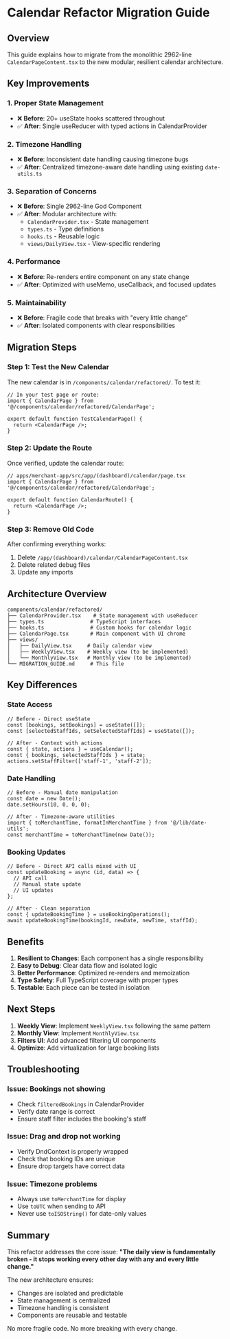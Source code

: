 # Calendar Refactor Migration Guide

## Overview
This guide explains how to migrate from the monolithic 2962-line `CalendarPageContent.tsx` to the new modular, resilient calendar architecture.

## Key Improvements

### 1. **Proper State Management**
- ❌ **Before**: 20+ useState hooks scattered throughout
- ✅ **After**: Single useReducer with typed actions in CalendarProvider

### 2. **Timezone Handling**
- ❌ **Before**: Inconsistent date handling causing timezone bugs
- ✅ **After**: Centralized timezone-aware date handling using existing `date-utils.ts`

### 3. **Separation of Concerns**
- ❌ **Before**: Single 2962-line God Component
- ✅ **After**: Modular architecture with:
  - `CalendarProvider.tsx` - State management
  - `types.ts` - Type definitions
  - `hooks.ts` - Reusable logic
  - `views/DailyView.tsx` - View-specific rendering

### 4. **Performance**
- ❌ **Before**: Re-renders entire component on any state change
- ✅ **After**: Optimized with useMemo, useCallback, and focused updates

### 5. **Maintainability**
- ❌ **Before**: Fragile code that breaks with "every little change"
- ✅ **After**: Isolated components with clear responsibilities

## Migration Steps

### Step 1: Test the New Calendar
The new calendar is in `/components/calendar/refactored/`. To test it:

```tsx
// In your test page or route:
import { CalendarPage } from '@/components/calendar/refactored/CalendarPage';

export default function TestCalendarPage() {
  return <CalendarPage />;
}
```

### Step 2: Update the Route
Once verified, update the calendar route:

```tsx
// apps/merchant-app/src/app/(dashboard)/calendar/page.tsx
import { CalendarPage } from '@/components/calendar/refactored/CalendarPage';

export default function CalendarRoute() {
  return <CalendarPage />;
}
```

### Step 3: Remove Old Code
After confirming everything works:
1. Delete `/app/(dashboard)/calendar/CalendarPageContent.tsx`
2. Delete related debug files
3. Update any imports

## Architecture Overview

```
components/calendar/refactored/
├── CalendarProvider.tsx    # State management with useReducer
├── types.ts               # TypeScript interfaces
├── hooks.ts               # Custom hooks for calendar logic
├── CalendarPage.tsx       # Main component with UI chrome
├── views/
│   ├── DailyView.tsx     # Daily calendar view
│   ├── WeeklyView.tsx    # Weekly view (to be implemented)
│   └── MonthlyView.tsx   # Monthly view (to be implemented)
└── MIGRATION_GUIDE.md     # This file
```

## Key Differences

### State Access
```tsx
// Before - Direct useState
const [bookings, setBookings] = useState([]);
const [selectedStaffIds, setSelectedStaffIds] = useState([]);

// After - Context with actions
const { state, actions } = useCalendar();
const { bookings, selectedStaffIds } = state;
actions.setStaffFilter(['staff-1', 'staff-2']);
```

### Date Handling
```tsx
// Before - Manual date manipulation
const date = new Date();
date.setHours(10, 0, 0, 0);

// After - Timezone-aware utilities
import { toMerchantTime, formatInMerchantTime } from '@/lib/date-utils';
const merchantTime = toMerchantTime(new Date());
```

### Booking Updates
```tsx
// Before - Direct API calls mixed with UI
const updateBooking = async (id, data) => {
  // API call
  // Manual state update
  // UI updates
};

// After - Clean separation
const { updateBookingTime } = useBookingOperations();
await updateBookingTime(bookingId, newDate, newTime, staffId);
```

## Benefits

1. **Resilient to Changes**: Each component has a single responsibility
2. **Easy to Debug**: Clear data flow and isolated logic
3. **Better Performance**: Optimized re-renders and memoization
4. **Type Safety**: Full TypeScript coverage with proper types
5. **Testable**: Each piece can be tested in isolation

## Next Steps

1. **Weekly View**: Implement `WeeklyView.tsx` following the same pattern
2. **Monthly View**: Implement `MonthlyView.tsx` 
3. **Filters UI**: Add advanced filtering UI components
4. **Optimize**: Add virtualization for large booking lists

## Troubleshooting

### Issue: Bookings not showing
- Check `filteredBookings` in CalendarProvider
- Verify date range is correct
- Ensure staff filter includes the booking's staff

### Issue: Drag and drop not working
- Verify DndContext is properly wrapped
- Check that booking IDs are unique
- Ensure drop targets have correct data

### Issue: Timezone problems
- Always use `toMerchantTime` for display
- Use `toUTC` when sending to API
- Never use `toISOString()` for date-only values

## Summary

This refactor addresses the core issue: **"The daily view is fundamentally broken - it stops working every other day with any and every little change."**

The new architecture ensures:
- Changes are isolated and predictable
- State management is centralized
- Timezone handling is consistent
- Components are reusable and testable

No more fragile code. No more breaking with every change.
